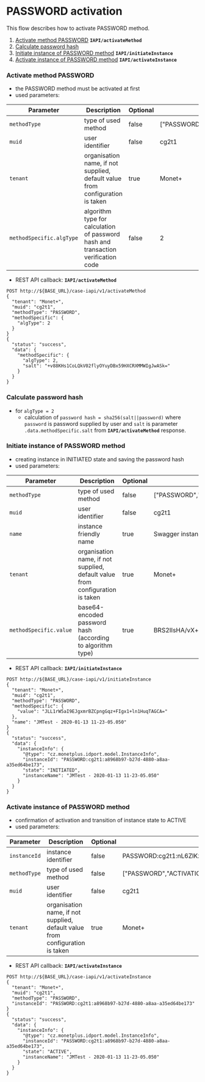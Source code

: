 # PASSWORD activation

This flow describes how to activate PASSWORD method.
1. [Activate method PASSWORD](#activate-method-password) **`IAPI/activateMethod`**
2. [Calculate password hash](#calculate-password-hash)
3. [Initiate instance of PASSWORD method](#initiate-instance-of-password-method) **`IAPI/initiateInstance`**
4. [Activate instance of PASSWORD method](#activate-instance-of-password-method) **`IAPI/activateInstance`**

### Activate method PASSWORD
* the PASSWORD method must be activated at first
* used parameters:

| Parameter | Description | Optional | Value example |
| --- | --- | --- | --- |
| `methodType` | type of used method |  false |  ["PASSWORD","ACTIVATION_CODE","SMS","CM","SPNEGO","TLS_CLIENT"] |
| `muid` | user identifier |  false |  cg2t1 |
| `tenant` | organisation name, if not supplied, default value from configuration is taken |  true |  Monet+ |
| `methodSpecific.algType` | algorithm type for calculation of password hash and transaction verification code |  false |  2 |

* REST API callback:
**`IAPI/activateMethod`**
```
POST http://${BASE_URL}/case-iapi/v1/activateMethod
{
  "tenant": "Monet+",
  "muid": "cg2t1",
  "methodType": "PASSWORD",
  "methodSpecific": {
    "algType": 2
  }
}
{
  "status": "success",
  "data": {
    "methodSpecific": {
      "algType": 2,
      "salt": "+v88KHs1CoLQkV02flyOYuyDBx59HXCRXMMWIgJwASk="
    }
  }
}
```
### Calculate password hash
* for `algType = 2`
  * calculation of `password hash = sha256(salt||password)` where `password` is password supplied by user and `salt` is parameter `.data.methodSpecific.salt` from **`IAPI/activateMethod`** response.
### Initiate instance of PASSWORD method
* creating instance in INITIATED state and saving the password hash
* used parameters:

| Parameter | Description | Optional | Value example |
| --- | --- | --- | --- |
| `methodType` | type of used method |  false |  ["PASSWORD","ACTIVATION_CODE","SMS","CM","SPNEGO","TLS_CLIENT"] |
| `muid` | user identifier |  false |  cg2t1 |
| `name` | instance friendly name |  true |  Swagger instance test name |
| `tenant` | organisation name, if not supplied, default value from configuration is taken |  true |  Monet+ |
| `methodSpecific.value` | base64-encoded password hash (according to algorithm type) |  true |  BRS2IIsHA/vX+burYewoRgi+DMXvOb+wabBiUMtNNPM= |

* REST API callback:
**`IAPI/initiateInstance`**
```
POST http://${BASE_URL}/case-iapi/v1/initiateInstance
{
  "tenant": "Monet+",
  "muid": "cg2t1",
  "methodType": "PASSWORD",
  "methodSpecific": {
    "value": "JLL1rW5aI9EJgxmrBZCpngGqz+FIgx1+ln1HuqTAGCA="
  },
  "name": "JMTest - 2020-01-13 11-23-05.050"
}
{
  "status": "success",
  "data": {
    "instanceInfo": {
      "@type": "cz.monetplus.idport.model.InstanceInfo",
      "instanceId": "PASSWORD:cg2t1:a8968b97-b27d-4880-a8aa-a35ed64be173",
      "state": "INITIATED",
      "instanceName": "JMTest - 2020-01-13 11-23-05.050"
    }
  }
}
```
### Activate instance of PASSWORD method
* confirmation of activation and transition of instance state to ACTIVE
* used parameters:

| Parameter | Description | Optional | Value example |
| --- | --- | --- | --- |
| `instanceId` | instance identifier |  false |  PASSWORD:cg2t1:nL6ZlKzC06ecUQV9yQs7ghx37jgutgwa |
| `methodType` | type of used method |  false |  ["PASSWORD","ACTIVATION_CODE","SMS","CM","SPNEGO","TLS_CLIENT"] |
| `muid` | user identifier |  false |  cg2t1 |
| `tenant` | organisation name, if not supplied, default value from configuration is taken |  true |  Monet+ |

* REST API callback:
**`IAPI/activateInstance`**
```
POST http://${BASE_URL}/case-iapi/v1/activateInstance
{
  "tenant": "Monet+",
  "muid": "cg2t1",
  "methodType": "PASSWORD",
  "instanceId": "PASSWORD:cg2t1:a8968b97-b27d-4880-a8aa-a35ed64be173"
}
{
  "status": "success",
  "data": {
    "instanceInfo": {
      "@type": "cz.monetplus.idport.model.InstanceInfo",
      "instanceId": "PASSWORD:cg2t1:a8968b97-b27d-4880-a8aa-a35ed64be173",
      "state": "ACTIVE",
      "instanceName": "JMTest - 2020-01-13 11-23-05.050"
    }
  }
}
```
